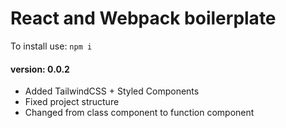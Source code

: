 # React and Webpack boilerplate

To install use: `npm i`

#### version: 0.0.2

- Added TailwindCSS + Styled Components
- Fixed project structure
- Changed from class component to function component